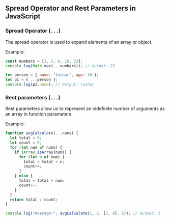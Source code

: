 ## Spread Operator and Rest Parameters in JavaScript

### Spread Operator (`...`)

The spread operator is used to expand elements of an array or object.

Example:

```javascript
const numbers = [3, 5, 6, 10, 23];
console.log(Math.max(...numbers)); // Output: 23

let person = { name: "tushar", age: 30 };
let p1 = { ...person };
console.log(p1.name); // Output: tushar
```

### Rest parameters (`...`)

Rest parameters allow us to represent an indefinite number of arguments as an array in function parameters.

Example:

```javascript
function avgCalculate(...nums) {
  let total = 0;
  let count = 0;
  for (let num of nums) {
    if (Array.isArray(num)) {
      for (let n of num) {
        total = total + n;
        count++;
      }
    } else {
      total = total + num;
      count++;
    }
  }
  return total / count;
}

console.log("Average:", avgCalculate(1, 2, [3, 4], 5)); // Output: 3
```
